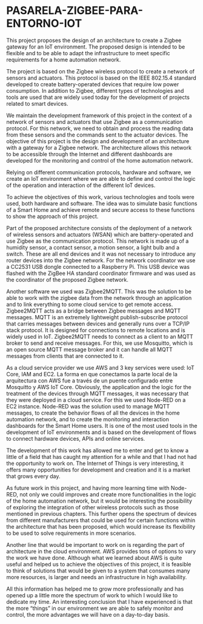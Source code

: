 # PASARELA-ZIGBEE-PARA-ENTORNO-IOT

This project proposes the design of an architecture to create a Zigbee gateway for an IoT environment. The proposed design is intended to be flexible and to be able to adapt the infrastructure to meet specific requirements for a home automation network.

The project is based on the Zigbee wireless protocol to create a network of sensors and actuators. This protocol is based on the IEEE 802.15.4 standard developed to create battery-operated devices that require low power consumption. In addition to Zigbee, different types of technologies and tools are used that are widely used today for the development of projects related to smart devices.

We maintain the development framework of this project in the context of a network of sensors and actuators that use Zigbee as a communication protocol. For this network, we need to obtain and process the reading data from these sensors and the commands sent to the actuator devices. The objective of this project is the design and development of an architecture with a gateway for a Zigbee network. The architecture allows this network to be accessible through the Internet and different dashboards are developed for the monitoring and control of the home automation network.

Relying on different communication protocols, hardware and software, we create an IoT environment where we are able to define and control the logic of the operation and interaction of the different IoT devices.

To achieve the objectives of this work, various technologies and tools were used, both hardware and software. The idea was to simulate basic functions of a Smart Home and achieve remote and secure access to these functions to show the approach of this project.

Part of the proposed architecture consists of the deployment of a network of wireless sensors and actuators (WSAN) which are battery-operated and use Zigbee as the communication protocol. This network is made up of a humidity sensor, a contact sensor, a motion sensor, a light bulb and a switch. These are all end devices and it was not necessary to introduce any router devices into the Zigbee network. For the network coordinator we use a CC2531 USB dongle connected to a Raspberry Pi. This USB device was flashed with the ZigBee HA standard coordinator firmware and was used as the coordinator of the proposed Zigbee network.

Another software we used was Zigbee2MQTT. This was the solution to be able to work with the zigbee data from the network through an application and to link everything to some cloud service to get remote access. Zigbee2MQTT acts as a bridge between Zigbee messages and MQTT messages. MQTT is an extremely lightweight publish-subscribe protocol that carries messages between devices and generally runs over a TCP/IP stack protocol. It is designed for connections to remote locations and is widely used in IoT. Zigbee2MQTT needs to connect as a client to an MQTT broker to send and receive messages. For this, we use Mosquitto, which is an open source MQTT message broker and it can handle all MQTT messages from clients that are connected to it.

As a cloud service provider we use AWS and 3 key services were used: IoT Core, IAM and EC2. La forma en que conectamos la parte local de la arquitectura con AWS fue a través de un puente configurado entre Mosquitto y AWS IoT Core. Obviously, the application and the logic for the treatment of the devices through MQTT messages, it was necessary that they were deployed in a cloud service. For this we used Node-RED on a EC2 instance. Node-RED was the solution used to manage MQTT messages, to create the behavior flows of all the devices in the home automation network, and to create the monitoring and interaction dashboards for the Smart Home users. It is one of the most used tools in the development of IoT environments and is based on the development of flows to connect hardware devices, APIs and online services.

The development of this work has allowed me to enter and get to know a little of a field that has caught my attention for a while and that I had not had the opportunity to work on. The Internet of Things is very interesting, it offers many opportunities for development and creation and it is a market that grows every day.

As future work in this project, and having more learning time with Node-RED, not only we could improves and create more functionalities in the logic of the home automation network, but it would be interesting the possibility of exploring the integration of other wireless protocols such as those mentioned in previous chapters. This further opens the spectrum of devices from different manufacturers that could be used for certain functions within the architecture that has been proposed, which would increase its flexibility to be used to solve requirements in more scenarios.

Another line that would be important to work on is regarding the part of architecture in the cloud environment. AWS provides tons of options to vary the work we have done. Although what we learned about AWS is quite useful and helped us to achieve the objectives of this project, it is feasible to think of solutions that would be given to a system that consumes many more resources, is larger and needs an infrastructure in high availability.

All this information has helped me to grow more professionally and has opened up a little more the spectrum of work to which I would like to dedicate my time. An interesting conclusion that I have experienced is that the more “things” in our environment we are able to safely monitor and control, the more advantages we will have on a day-to-day basis.
